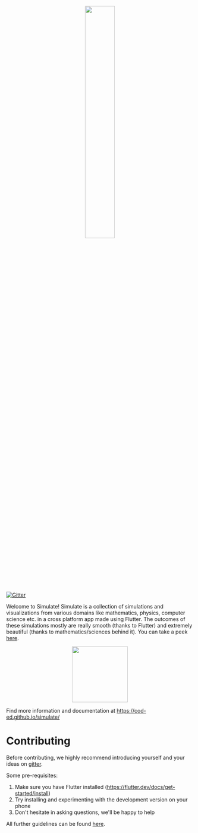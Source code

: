 <p align="center">
    <img src="https://raw.githubusercontent.com/cod-ed/assets/simulate/documentation/SimulateTitle.svg" width=40%>
    </img>
</p>

[![Gitter](https://badges.gitter.im/codEd-org/simulate.svg)](https://gitter.im/codEd-org/simulate?utm_source=badge&utm_medium=badge&utm_campaign=pr-badge)

Welcome to Simulate! Simulate is a collection of simulations and visualizations from various domains like mathematics, physics, computer science etc. in a cross platform app made using Flutter. The outcomes of these simulations mostly are really smooth (thanks to Flutter) and extremely beautiful (thanks to mathematics/sciences behind it). You can take a peek [here](https://cod-ed.github.io/simulate/simulations).

<p align="center">
    <a href="https://cod-ed.github.io/simulate/web">
        <img src="https://raw.githubusercontent.com/cod-ed/assets/simulate/documentation/LaunchWebApp.svg" width=150px>
        </img>
    </a>
</p>

Find more information and documentation at https://cod-ed.github.io/simulate/

# Contributing

Before contributing, we highly recommend introducing yourself and your ideas on [gitter](https://gitter.im/codEd-org/simulate).

Some pre-requisites:

1. Make sure you have Flutter installed (https://flutter.dev/docs/get-started/install)
2. Try installing and experimenting with the development version on your phone
3. Don't hesitate in asking questions, we'll be happy to help


All further guidelines can be found [here](https://cod-ed.github.io/simulate/contributing).
